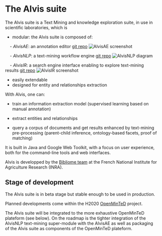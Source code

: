 
# The Alvis suite

The Alvis suite is a Text Mining and knowledge exploration suite, in use in scientific laboratories, which is

- modular: the Alvis suite is composed of:

     - _AlvisAE_: an annotation editor [git repo](https://github.com/bibliome/Alvis/) ![AlvisAE screenshot]()

     - _AlvisNLP_: a text-mining workflow engine [git repo](https://github.com/bibliome/AlvisNLP/) ![AlvisNLP diagram]()

     - _AlvisIR_: a search engine interface enabling to explore text-mining results [git repo](https://github.com/bibliome/AlvisIR/) ![AlvisIR screenshot]()

- easily extendable
- designed for entity and relationships extraction

With Alvis, one can:

- train an information extraction model (supervised learning based on manual annotation)

- extract entities and relationships

- query a corpus of documents and get results enhanced by text-mining pre-processing (parent-child inference, ontology-based facets, proof of matching)

It is built in Java and Google Web Toolkit, with a focus on user experience, both for the command-line tools and web interfaces.

Alvis is developped by the [Bibliome team](http://maiage.jouy.inra.fr/?q=fr/bibliome/) at the French National Institute for Agriculture Research (INRA).

## Stage of development

The Alvis suite is in beta stage but stable enough to be used in production.

Planned developments come within the H2020 [OpenMinTeD](https://openminted.eu) project.

The Alvis suite will be integrated to the more exhaustive OpenMinTeD plateform (see below). On the roadmap is the tighter integration of the AlvisNLP text-mining super-module with the AlvisAE as well as packaging of the Alvis suite as components of the OpenMinTeD plateform. 

